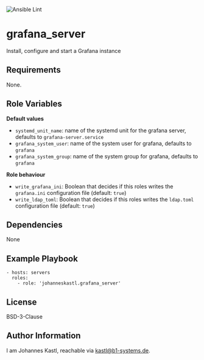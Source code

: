![Ansible Lint](https://github.com/johanneskastl/ansible-role-grafana_server/workflows/Ansible%20Lint/badge.svg)

grafana_server
=========

Install, configure and start a Grafana instance

Requirements
------------

None.

Role Variables
--------------

**Default values**
- `systemd_unit_name`: name of the systemd unit for the grafana server, defaults to `grafana-server.service`
- `grafana_system_user`: name of the system user for grafana, defaults to `grafana`
- `grafana_system_group`: name of the system group for grafana, defaults to `grafana`

**Role behaviour**
- `write_grafana_ini`: Boolean that decides if this roles writes the `grafana.ini` configuration file (default: `true`)
- `write_ldap_toml`: Boolean that decides if this roles writes the `ldap.toml` configuration file (default: `true`)

Dependencies
------------

None

Example Playbook
----------------

    - hosts: servers
      roles:
        - role: 'johanneskastl.grafana_server'

License
-------

BSD-3-Clause

Author Information
------------------

I am Johannes Kastl, reachable via kastl@b1-systems.de.
